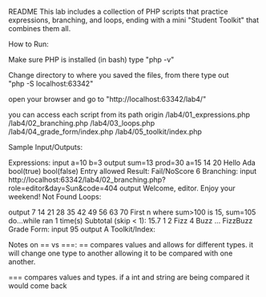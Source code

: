 README 
This lab includes a collection of PHP scripts that practice expressions, branching, and loops, ending with a mini "Student Toolkit" that combines them all. 

How to Run:

Make sure PHP is installed 
(in bash) type "php -v"

Change directory to where you saved the files, from there type out  
"php -S localhost:63342"

open your browser and go to "http://localhost:63342/lab4/"

you can access each script from its path origin
/lab4/01_expressions.php
/lab4/02_branching.php
/lab4/03_loops.php
/lab4/04_grade_form/index.php
/lab4/05_toolkit/index.php

Sample Input/Outputs:

Expressions:
input
a=10 b=3
output
sum=13 prod=30 a=15
14
20
Hello Ada
bool(true)
bool(false)
Entry allowed
Result: Fail/NoScore
6
Branching:
input
http://localhost:63342/lab4/02_branching.php?role=editor&day=Sun&code=404
output
Welcome, editor. Enjoy your weekend! Not Found
Loops:

output
7 14 21 28 35 42 49 56 63 70
First n where sum>100 is 15, sum=105
do...while ran 1 time(s)
Subtotal (skip < 1): 15.7
1
2
Fizz
4
Buzz
...
FizzBuzz
Grade Form:
input
95
output
A
Toolkit/Index:


Notes on == vs ===:
== compares values and allows for different types. it will change one type to another allowing it to be compared with one another.

=== compares values and types. if a int and string are being compared it would come back 
